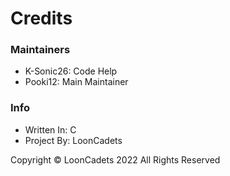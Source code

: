# Credits
### Maintainers
- K-Sonic26: Code Help
- Pooki12: Main Maintainer
### Info
- Written In: C
- Project By: LoonCadets

Copyright &copy; LoonCadets 2022 All Rights Reserved
